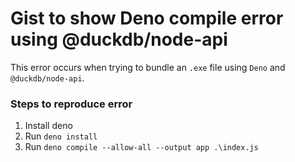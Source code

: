 # Gist to show Deno compile error using @duckdb/node-api

This error occurs when trying to bundle an `.exe` file using `Deno` and `@duckdb/node-api`.

### Steps to reproduce error
1. Install deno
2. Run `deno install`
3. Run `deno compile --allow-all --output app .\index.js`

